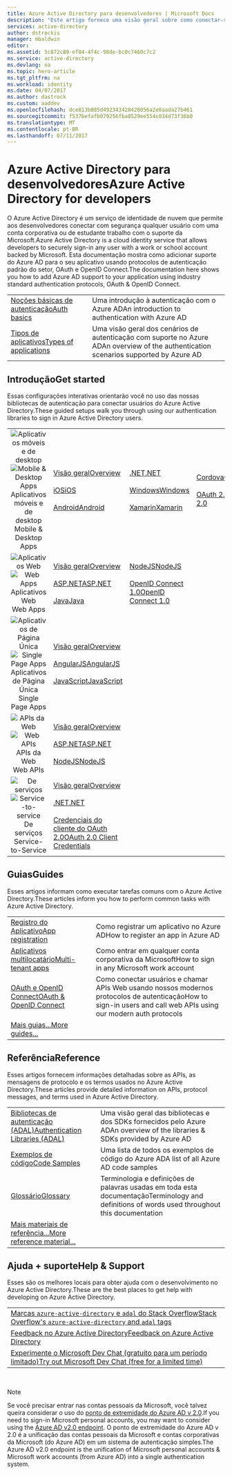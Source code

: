 ```yaml
---
title: Azure Active Directory para desenvolvedores | Microsoft Docs
description: "Este artigo fornece uma visão geral sobre como conectar-se às contas corporativa e de estudante da Microsoft usando o Azure Active Directory."
services: active-directory
author: dstrockis
manager: mbaldwin
editor: 
ms.assetid: 5c872c89-ef04-4f4c-98de-bc0c7460c7c2
ms.service: active-directory
ms.devlang: na
ms.topic: hero-article
ms.tgt_pltfrm: na
ms.workload: identity
ms.date: 04/07/2017
ms.author: dastrock
ms.custom: aaddev
ms.openlocfilehash: dce813b885d492343428428056a2e8aada27b461
ms.sourcegitcommit: f537befafb079256fba0529ee554c034d73f36b0
ms.translationtype: MT
ms.contentlocale: pt-BR
ms.lasthandoff: 07/11/2017
---
```

# <a name="azure-active-directory-for-developers"></a><span data-ttu-id="59c64-103">Azure Active Directory para desenvolvedores</span><span class="sxs-lookup"><span data-stu-id="59c64-103">Azure Active Directory for developers</span></span>
<span data-ttu-id="59c64-104">O Azure Active Directory é um serviço de identidade de nuvem que permite aos desenvolvedores conectar com segurança qualquer usuário com uma conta corporativa ou de estudante trabalho com o suporte da Microsoft.</span><span class="sxs-lookup"><span data-stu-id="59c64-104">Azure Active Directory is a cloud identity service that allows developers to securely sign-in any user with a work or school account backed by Microsoft.</span></span>  <span data-ttu-id="59c64-105">Esta documentação mostra como adicionar suporte do Azure AD para o seu aplicativo usando protocolos de autenticação padrão do setor, OAuth e OpenID Connect.</span><span class="sxs-lookup"><span data-stu-id="59c64-105">The documentation here shows you how to add Azure AD support to your application using industry standard authentication protocols, OAuth & OpenID Connect.</span></span>

| | |
| --- | --- |
|[<span data-ttu-id="59c64-106">Noções básicas de autenticação</span><span class="sxs-lookup"><span data-stu-id="59c64-106">Auth basics</span></span>](active-directory-authentication-scenarios.md) | <span data-ttu-id="59c64-107">Uma introdução à autenticação com o Azure AD</span><span class="sxs-lookup"><span data-stu-id="59c64-107">An introduction to authentication with Azure AD</span></span> |
|[<span data-ttu-id="59c64-108">Tipos de aplicativos</span><span class="sxs-lookup"><span data-stu-id="59c64-108">Types of applications</span></span>](active-directory-authentication-scenarios.md#application-types-and-scenarios) | <span data-ttu-id="59c64-109">Uma visão geral dos cenários de autenticação com suporte no Azure AD</span><span class="sxs-lookup"><span data-stu-id="59c64-109">An overview of the authentication scenarios supported by Azure AD</span></span> |                                
                                                                              
## <a name="get-started"></a><span data-ttu-id="59c64-110">Introdução</span><span class="sxs-lookup"><span data-stu-id="59c64-110">Get started</span></span>
<span data-ttu-id="59c64-111">Essas configurações interativas orientarão você no uso das nossas bibliotecas de autenticação para conectar usuários do Azure Active Directory.</span><span class="sxs-lookup"><span data-stu-id="59c64-111">These guided setups walk you through using our authentication libraries to sign in Azure Active Directory users.</span></span>

|  |  |  |  |
| --- | --- | --- | --- |
| <span data-ttu-id="59c64-112"><center>![Aplicativos móveis e de desktop](./media/active-directory-developers-guide/NativeApp_Icon.png)</span><span class="sxs-lookup"><span data-stu-id="59c64-112"><center>![Mobile & Desktop Apps](./media/active-directory-developers-guide/NativeApp_Icon.png)</span></span><br /><span data-ttu-id="59c64-113">Aplicativos móveis e de desktop</center></span><span class="sxs-lookup"><span data-stu-id="59c64-113">Mobile & Desktop Apps</center></span></span> | [<span data-ttu-id="59c64-114">Visão geral</span><span class="sxs-lookup"><span data-stu-id="59c64-114">Overview</span></span>](active-directory-authentication-scenarios.md#native-application-to-web-api)<br /><br />[<span data-ttu-id="59c64-115">iOS</span><span class="sxs-lookup"><span data-stu-id="59c64-115">iOS</span></span>](active-directory-devquickstarts-ios.md)<br /><br />[<span data-ttu-id="59c64-116">Android</span><span class="sxs-lookup"><span data-stu-id="59c64-116">Android</span></span>](active-directory-devquickstarts-android.md) | [<span data-ttu-id="59c64-117">.NET</span><span class="sxs-lookup"><span data-stu-id="59c64-117">.NET</span></span>](active-directory-devquickstarts-dotnet.md)<br /><br />[<span data-ttu-id="59c64-118">Windows</span><span class="sxs-lookup"><span data-stu-id="59c64-118">Windows</span></span>](active-directory-devquickstarts-windowsstore.md)<br /><br />[<span data-ttu-id="59c64-119">Xamarin</span><span class="sxs-lookup"><span data-stu-id="59c64-119">Xamarin</span></span>](active-directory-devquickstarts-xamarin.md) | [<span data-ttu-id="59c64-120">Cordova</span><span class="sxs-lookup"><span data-stu-id="59c64-120">Cordova</span></span>](active-directory-devquickstarts-cordova.md)<br /><br />[<span data-ttu-id="59c64-121">OAuth 2.0</span><span class="sxs-lookup"><span data-stu-id="59c64-121">OAuth 2.0</span></span>](active-directory-protocols-oauth-code.md) |
| <span data-ttu-id="59c64-122"><center>![Aplicativos Web](./media/active-directory-developers-guide/Web_app.png)</span><span class="sxs-lookup"><span data-stu-id="59c64-122"><center>![Web Apps](./media/active-directory-developers-guide/Web_app.png)</span></span><br /><span data-ttu-id="59c64-123">Aplicativos Web</center></span><span class="sxs-lookup"><span data-stu-id="59c64-123">Web Apps</center></span></span> | [<span data-ttu-id="59c64-124">Visão geral</span><span class="sxs-lookup"><span data-stu-id="59c64-124">Overview</span></span>](active-directory-authentication-scenarios.md#web-browser-to-web-application)<br /><br />[<span data-ttu-id="59c64-125">ASP.NET</span><span class="sxs-lookup"><span data-stu-id="59c64-125">ASP.NET</span></span>](active-directory-devquickstarts-webapp-dotnet.md)<br /><br />[<span data-ttu-id="59c64-126">Java</span><span class="sxs-lookup"><span data-stu-id="59c64-126">Java</span></span>](active-directory-devquickstarts-webapp-java.md) | [<span data-ttu-id="59c64-127">NodeJS</span><span class="sxs-lookup"><span data-stu-id="59c64-127">NodeJS</span></span>](active-directory-devquickstarts-openidconnect-nodejs.md)<br /><br />[<span data-ttu-id="59c64-128">OpenID Connect 1.0</span><span class="sxs-lookup"><span data-stu-id="59c64-128">OpenID Connect 1.0</span></span>](active-directory-protocols-openid-connect-code.md) |  |
| <span data-ttu-id="59c64-129"><center>![Aplicativos de Página Única](./media/active-directory-developers-guide/SPA.png)</span><span class="sxs-lookup"><span data-stu-id="59c64-129"><center>![Single Page Apps](./media/active-directory-developers-guide/SPA.png)</span></span><br /><span data-ttu-id="59c64-130">Aplicativos de Página Única</center></span><span class="sxs-lookup"><span data-stu-id="59c64-130">Single Page Apps</center></span></span> | [<span data-ttu-id="59c64-131">Visão geral</span><span class="sxs-lookup"><span data-stu-id="59c64-131">Overview</span></span>](active-directory-authentication-scenarios.md#single-page-application-spa)<br /><br />[<span data-ttu-id="59c64-132">AngularJS</span><span class="sxs-lookup"><span data-stu-id="59c64-132">AngularJS</span></span>](active-directory-devquickstarts-angular.md)<br /><br />[<span data-ttu-id="59c64-133">JavaScript</span><span class="sxs-lookup"><span data-stu-id="59c64-133">JavaScript</span></span>](https://github.com/Azure-Samples/active-directory-javascript-singlepageapp-dotnet-webapi) |  |  |
| <span data-ttu-id="59c64-134"><center>![APIs da Web](./media/active-directory-developers-guide/Web_API.png)</span><span class="sxs-lookup"><span data-stu-id="59c64-134"><center>![Web APIs](./media/active-directory-developers-guide/Web_API.png)</span></span><br /><span data-ttu-id="59c64-135">APIs da Web</center></span><span class="sxs-lookup"><span data-stu-id="59c64-135">Web APIs</center></span></span> | [<span data-ttu-id="59c64-136">Visão geral</span><span class="sxs-lookup"><span data-stu-id="59c64-136">Overview</span></span>](active-directory-authentication-scenarios.md#web-application-to-web-api)<br /><br />[<span data-ttu-id="59c64-137">ASP.NET</span><span class="sxs-lookup"><span data-stu-id="59c64-137">ASP.NET</span></span>](active-directory-devquickstarts-webapi-dotnet.md)<br /><br />[<span data-ttu-id="59c64-138">NodeJS</span><span class="sxs-lookup"><span data-stu-id="59c64-138">NodeJS</span></span>](active-directory-devquickstarts-webapi-nodejs.md) | &nbsp; |
| <span data-ttu-id="59c64-139"><center>![De serviços](./media/active-directory-developers-guide/Service_App.png)</span><span class="sxs-lookup"><span data-stu-id="59c64-139"><center>![Service-to-service](./media/active-directory-developers-guide/Service_App.png)</span></span><br /><span data-ttu-id="59c64-140">De serviços</center></span><span class="sxs-lookup"><span data-stu-id="59c64-140">Service-to-Service</center></span></span> | [<span data-ttu-id="59c64-141">Visão geral</span><span class="sxs-lookup"><span data-stu-id="59c64-141">Overview</span></span>](active-directory-authentication-scenarios.md#daemon-or-server-application-to-web-api)<br /><br />[<span data-ttu-id="59c64-142">.NET</span><span class="sxs-lookup"><span data-stu-id="59c64-142">.NET</span></span>](active-directory-code-samples.md#server-or-daemon-application-to-web-api)<br /><br />[<span data-ttu-id="59c64-143">Credenciais do cliente do OAuth 2.0</span><span class="sxs-lookup"><span data-stu-id="59c64-143">OAuth 2.0 Client Credentials</span></span>](active-directory-protocols-oauth-service-to-service.md) |  |

## <a name="guides"></a><span data-ttu-id="59c64-144">Guias</span><span class="sxs-lookup"><span data-stu-id="59c64-144">Guides</span></span>
<span data-ttu-id="59c64-145">Esses artigos informam como executar tarefas comuns com o Azure Active Directory.</span><span class="sxs-lookup"><span data-stu-id="59c64-145">These articles inform you how to perform common tasks with Azure Active Directory.</span></span>

|                                                                           |  |
|---------------------------------------------------------------------------| --- |
|[<span data-ttu-id="59c64-146">Registro do Aplicativo</span><span class="sxs-lookup"><span data-stu-id="59c64-146">App registration</span></span>](active-directory-integrating-applications.md)           | <span data-ttu-id="59c64-147">Como registrar um aplicativo no Azure AD</span><span class="sxs-lookup"><span data-stu-id="59c64-147">How to register an app in Azure AD</span></span> |
|[<span data-ttu-id="59c64-148">Aplicativos multilocatário</span><span class="sxs-lookup"><span data-stu-id="59c64-148">Multi-tenant apps</span></span>](active-directory-devhowto-multi-tenant-overview.md)    | <span data-ttu-id="59c64-149">Como entrar em qualquer conta corporativa da Microsoft</span><span class="sxs-lookup"><span data-stu-id="59c64-149">How to sign in any Microsoft work account</span></span> |
|[<span data-ttu-id="59c64-150">OAuth e OpenID Connect</span><span class="sxs-lookup"><span data-stu-id="59c64-150">OAuth & OpenID Connect</span></span>](active-directory-protocols-openid-connect-code.md)| <span data-ttu-id="59c64-151">Como conectar usuários e chamar APIs Web usando nossos modernos protocolos de autenticação</span><span class="sxs-lookup"><span data-stu-id="59c64-151">How to sign-in users and call web APIs using our modern auth protocols</span></span> |
|[<span data-ttu-id="59c64-152">Mais guias...</span><span class="sxs-lookup"><span data-stu-id="59c64-152">More guides...</span></span>](active-directory-developers-guide-index.md#guides)        |     |

## <a name="reference"></a><span data-ttu-id="59c64-153">Referência</span><span class="sxs-lookup"><span data-stu-id="59c64-153">Reference</span></span>
<span data-ttu-id="59c64-154">Esses artigos fornecem informações detalhadas sobre as APIs, as mensagens de protocolo e os termos usados no Azure Active Directory.</span><span class="sxs-lookup"><span data-stu-id="59c64-154">These articles provide detailed information on APIs, protocol messages, and terms used in Azure Active Directory.</span></span>

|                                                                                   | |
| ----------------------------------------------------------------------------------| --- |
| [<span data-ttu-id="59c64-155">Bibliotecas de autenticação (ADAL)</span><span class="sxs-lookup"><span data-stu-id="59c64-155">Authentication Libraries (ADAL)</span></span>](active-directory-authentication-libraries.md)   | <span data-ttu-id="59c64-156">Uma visão geral das bibliotecas e dos SDKs fornecidos pelo Azure AD</span><span class="sxs-lookup"><span data-stu-id="59c64-156">An overview of the libraries & SDKs provided by Azure AD</span></span> |
| [<span data-ttu-id="59c64-157">Exemplos de código</span><span class="sxs-lookup"><span data-stu-id="59c64-157">Code Samples</span></span>](active-directory-code-samples.md)                                  | <span data-ttu-id="59c64-158">Uma lista de todos os exemplos de código do Azure AD</span><span class="sxs-lookup"><span data-stu-id="59c64-158">A list of all Azure AD code samples</span></span> |
| [<span data-ttu-id="59c64-159">Glossário</span><span class="sxs-lookup"><span data-stu-id="59c64-159">Glossary</span></span>](active-directory-dev-glossary.md)                                      | <span data-ttu-id="59c64-160">Terminologia e definições de palavras usadas em toda esta documentação</span><span class="sxs-lookup"><span data-stu-id="59c64-160">Terminology and definitions of words used throughout this documentation</span></span> |
| [<span data-ttu-id="59c64-161">Mais materiais de referência...</span><span class="sxs-lookup"><span data-stu-id="59c64-161">More reference material...</span></span>](active-directory-developers-guide-index.md#reference)|     |

## <a name="help--support"></a><span data-ttu-id="59c64-162">Ajuda + suporte</span><span class="sxs-lookup"><span data-stu-id="59c64-162">Help & Support</span></span>
<span data-ttu-id="59c64-163">Esses são os melhores locais para obter ajuda com o desenvolvimento no Azure Active Directory.</span><span class="sxs-lookup"><span data-stu-id="59c64-163">These are the best places to get help with developing on Azure Active Directory.</span></span>

|  |  
|---|
|[<span data-ttu-id="59c64-164">Marcas `azure-active-directory` e `adal` do Stack Overflow</span><span class="sxs-lookup"><span data-stu-id="59c64-164">Stack Overflow's `azure-active-directory` and `adal` tags</span></span>](http://stackoverflow.com/questions/tagged/azure-active-directory+or+adal)      |
|[<span data-ttu-id="59c64-165">Feedback no Azure Active Directory</span><span class="sxs-lookup"><span data-stu-id="59c64-165">Feedback on Azure Active Directory</span></span>](https://feedback.azure.com/forums/169401-azure-active-directory/category/164757-developer-experiences)|
| [<span data-ttu-id="59c64-166">Experimente o Microsoft Dev Chat (gratuito para um período limitado)</span><span class="sxs-lookup"><span data-stu-id="59c64-166">Try out Microsoft Dev Chat (free for a limited time)</span></span>](http://aka.ms/devchat) |

<br />

> [!NOTE]
> <span data-ttu-id="59c64-167">Se você precisar entrar nas contas pessoais da Microsoft, você talvez queira considerar o uso do [ponto de extremidade do Azure AD v 2.0](active-directory-appmodel-v2-overview.md).</span><span class="sxs-lookup"><span data-stu-id="59c64-167">If you need to sign-in Microsoft personal accounts, you may want to consider using the [Azure AD v2.0 endpoint](active-directory-appmodel-v2-overview.md).</span></span>  <span data-ttu-id="59c64-168">O ponto de extremidade do Azure AD v 2.0 é a unificação das contas pessoais da Microsoft e contas corporativas da Microsoft (do Azure AD) em um sistema de autenticação simples.</span><span class="sxs-lookup"><span data-stu-id="59c64-168">The Azure AD v2.0 endpoint is the unification of Microsoft personal accounts & Microsoft work accounts (from Azure AD) into a single authentication system.</span></span>
